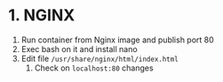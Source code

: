 # 1. NGINX

1. Run container from Nginx image and publish port 80
2. Exec bash on it and install nano
3. Edit file `/usr/share/nginx/html/index.html`
   1. Check on `localhost:80` changes